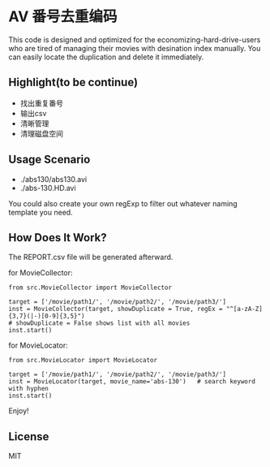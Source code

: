 AV 番号去重编码
=========================

This code is designed and optimized for the economizing-hard-drive-users
who are tired of managing their movies with desination index manually. You can easily locate the duplication and delete it immediately.

## Highlight(to be continue)

- 找出重复番号
- 输出csv
- 清晰管理
- 清理磁盘空间

## Usage Scenario

- ./abs130/abs130.avi
- ./abs-130.HD.avi

You could also create your own regExp to filter out whatever naming template you need.

## How Does It Work?

The REPORT.csv file will be generated afterward.

for MovieCollector:
```
from src.MovieCollector import MovieCollector

target = ['/movie/path1/', '/movie/path2/', '/movie/path3/']
inst = MovieCollector(target, showDuplicate = True, regEx = "^[a-zA-Z]{3,7}(|-)[0-9]{3,5}")
# showDuplicate = False shows list with all movies
inst.start()
```

for MovieLocator:
```
from src.MovieLocator import MovieLocator

target = ['/movie/path1/', '/movie/path2/', '/movie/path3/']
inst = MovieLocator(target, movie_name='abs-130')   # search keyword with hyphen
inst.start()
```

Enjoy!

## License

MIT
